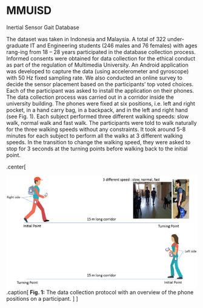 # MMUISD
Inertial Sensor Gait Database 

The dataset was taken in Indonesia and Malaysia. A total of 322 under-graduate IT and Engineering students (246 males and 76 females) with ages rang-ing from 18 – 28 years participated in the database collection process. Informed consents were obtained for data collection for the ethical conduct as part of the regulation of Multimedia University. An Android application was developed to capture the data (using accelerometer and gyroscope) with 50 Hz fixed sampling rate. We also conducted an online survey to decide the sensor placement based on the participants’ top voted choices. 
Each of the participant was asked to install the application on their phones. The data collection process was carried out in a corridor inside the university building. The phones were fixed at six positions, i.e. left and right pocket, in a hand carry bag, in a backpack, and in the left and right hand (see Fig. 1). Each subject performed three different walking speeds: slow walk, normal walk and fast walk. The participants were told to walk naturally for the three walking speeds without any constraints. It took around 5-8 minutes for each subject to perform all the walks at 3 different walking speeds. In the transition to change the walking speed, they were asked to stop for 3 seconds at the turning points before walking back to the initial point. 


.center[

![alt test](images/protocol_update1.png)
.caption[
**Fig. 1:** The data collection protocol with an overview of the phone positions on a participant.
]
]


